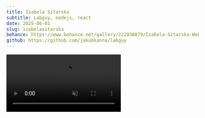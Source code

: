 ```yaml
---
title: Izabela Sitarska
subtitle: Labguy, nodejs, react
date: 2025-06-01
slug: izabelasitarska
behance: https://www.behance.net/gallery/222938879/Izabela-Sitarska-Website
github: https://github.com/jakubkanna/labguy
---
```


<video autoplay muted loop src="https://github.com/jakubkanna/portfolio/raw/refs/heads/main/public/is/izabelasitarska-showcase-2025-hd.mp4"></video>
